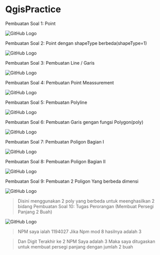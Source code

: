# QgisPractice

Pembuatan Soal 1: Point

![GitHub Logo](https://raw.githubusercontent.com/dhan14/QgisPractice/main/hasil/hasil1.PNG)

Pembuatan Soal 2: Point dengan shapeType berbeda(shapeType=1)

![GitHub Logo](https://raw.githubusercontent.com/dhan14/QgisPractice/main/hasil/hasil2.PNG)

Pembuatan Soal 3: Pembuatan Line / Garis

![GitHub Logo](https://raw.githubusercontent.com/dhan14/QgisPractice/main/hasil/hasil3.PNG)

Pembuatan Soal 4: Pembuatan Point Meassurement

![GitHub Logo](https://raw.githubusercontent.com/dhan14/QgisPractice/main/hasil/hasil4.PNG)

Pembuatan Soal 5: Pembuatan Polyline

![GitHub Logo](https://raw.githubusercontent.com/dhan14/QgisPractice/main/hasil/hasil5.PNG)

Pembuatan Soal 6: Pembuatan Garis gengan fungsi Polygon(poly)

![GitHub Logo](https://raw.githubusercontent.com/dhan14/QgisPractice/main/hasil/hasil6.PNG)

Pembuatan Soal 7: Pembuatan Poligon Bagian I

![GitHub Logo](https://raw.githubusercontent.com/dhan14/QgisPractice/main/hasil/hasil7.PNG)

Pembuatan Soal 8: Pembuatan Poligon Bagian II

![GitHub Logo](https://raw.githubusercontent.com/dhan14/QgisPractice/main/hasil/hasil8.PNG)

Pembuatan Soal 9: Pembuatan 2 Poligon Yang berbeda dimensi

![GitHub Logo](https://raw.githubusercontent.com/dhan14/QgisPractice/main/hasil/hasil9.PNG)

>Disini menggunakan 2 poly yang berbeda untuk meenghasilkan 2 bidang
Pembuatan Soal 10: Tugas Perorangan (Membuat Persegi Panjang 2 Buah)

![GitHub Logo](https://raw.githubusercontent.com/dhan14/QgisPractice/main/hasil/hasil10.PNG)

> NPM saya ialah 1194027
> Jika Npm mod 8 hasilnya adalah 3

>Dan Digit Terakhir ke 2 NPM Saya adalah 3
>Maka saya ditugaskan untuk membuat persegi panjang dengan jumlah 2 buah 
